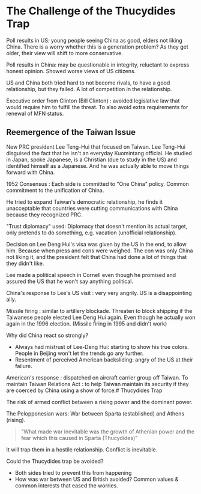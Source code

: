 # The Challenge of the Thucydides Trap
Poll results in US: young people seeing China as good, elders not liking China. There is a worry whether this is a generation problem? As they get older, their view will shift to more conservative.

Poll results in China: may be questionable in integrity, reluctant to express honest opinion. Showed worse views of US citizens.

US and China both tried hard to not become rivals, to have a good relationship, but they failed. A lot of competition in the relationship.

Executive order from Clinton (Bill Clinton) : avoided legislative law that would require him to fulfill the threat. To also avoid extra requirements for renewal of MFN status.

## Reemergence of the Taiwan Issue
New PRC president Lee Teng-Hui that focused on Taiwan. Lee Teng-Hui disguised the fact that he isn't an everyday Kuomintang official. He studied in Japan, spoke Japanese, is a Christian (due to study in the US) and identified himself as a Japanese. And he was actually able to move things forward with China.

1952 Consensus : Each side is committed to "One China" policy. Common commitment to the unification of China.

He tried to expand Taiwan's democratic relationship, he finds it unacceptable that countries were cutting communications with China because they recognized PRC.

"Trust diplomacy" used: Diplomacy that doesn't mention its actual target, only pretends to do something, e.g. vacation (unofficial relationship).

Decision on Lee Deng Hui's visa was given by the US in the end, to allow him. Because when press and cons were weighed. The con was only China not liking it, and the president felt that China had done a lot of things that they didn't like.

Lee made a political speech in Cornell even though he promised and assured the US that he won't say anything political.

China's response to Lee's US visit : very very angrily. US is a disappointing ally.

Missile firing : similar to artillery blockade. Threaten to block shipping if the Taiwanese people elected Lee Deng Hui again. Even though he actually won again in the 1996 election. (Missile firing in 1995 and didn't work)

Why did China react so strongly?
- Always had mistrust of Lee-Deng Hui: starting to show his true colors. People in Beijing won't let the trends go any further.
- Resentment of perceived American backsliding: angry of the US at their failure.

American's response : dispatched on aircraft carrier group off Taiwan. To maintain Taiwan Relations Act : to help Taiwan maintain its security if they are coerced by China using a show of force.# Thucydides Trap

The risk of armed conflict between a rising power and the dominant power.

The Pelopponesian wars: War between Sparta (established) and Athens (rising).

> "What made war inevitable was the growth of Athenian power and the fear which this caused in Sparta (Thucydides)"

It will trap them in a hostile relationship. Conflict is inevitable.

Could the Thucydides trap be avoided?
- Both sides tried to prevent this from happening
- How was war between US and British avoided? Common values & common interests that eased the worries.
